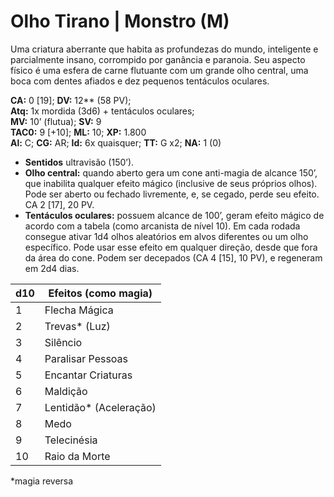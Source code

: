 # Olho Tirano | Monstro (M)

Uma criatura aberrante que habita as profundezas do mundo, inteligente e parcialmente insano, corrompido por ganância e paranoia. Seu aspecto físico é uma esfera de carne flutuante com um grande olho central, uma boca com dentes afiados e dez pequenos tentáculos oculares.

**CA:** 0 [19]; **DV:** 12\*\* (58 PV);  
**Atq:** 1x mordida (3d6) + tentáculos oculares;  
**MV:** 10’ (flutua); **SV:** 9  
**TAC0:** 9 [+10]; **ML:** 10; **XP:** 1.800  
**Al:** C; **CG:** AR; **Id:** 6x quaisquer; **TT:** G x2; **NA:** 1 (0)

- **Sentidos** ultravisão (150’).
- **Olho central:** quando aberto gera um cone anti-magia de alcance 150’, que inabilita qualquer efeito mágico (inclusive de seus próprios olhos). Pode ser aberto ou fechado livremente, e, se cegado, perde seu efeito. CA 2 [17], 20 PV.  
- **Tentáculos oculares:** possuem alcance de 100’, geram efeito mágico de acordo com a tabela (como arcanista de nível 10). Em cada rodada consegue ativar 1d4 olhos aleatórios em alvos diferentes ou um olho específico. Pode usar esse efeito em qualquer direção, desde que fora da área do cone. Podem ser decepados (CA 4 [15], 10 PV), e regeneram em 2d4 dias.

| d10 | Efeitos (como magia)    |
| --- | ----------------------- |
| 1   | Flecha Mágica           |
| 2   | Trevas\* (Luz)          |
| 3   | Silêncio                |
| 4   | Paralisar Pessoas       |
| 5   | Encantar Criaturas      |
| 6   | Maldição                |
| 7   | Lentidão\* (Aceleração) |
| 8   | Medo                    |
| 9   | Telecinésia             |
| 10  | Raio da Morte           |
\*magia reversa